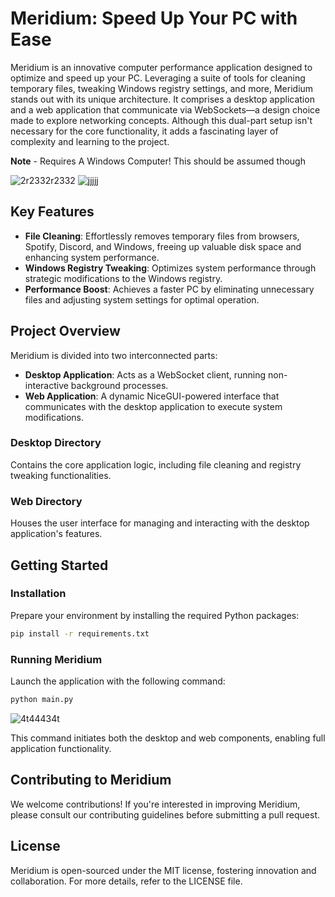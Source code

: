 # Meridium: Speed Up Your PC with Ease

Meridium is an innovative computer performance application designed to optimize and speed up your PC. Leveraging a suite of tools for cleaning temporary files, tweaking Windows registry settings, and more, Meridium stands out with its unique architecture. It comprises a desktop application and a web application that communicate via WebSockets—a design choice made to explore networking concepts. Although this dual-part setup isn't necessary for the core functionality, it adds a fascinating layer of complexity and learning to the project.

**Note** - Requires A Windows Computer! This should be assumed though

![2r2332r2332](https://github.com/Justice219/meridium/assets/65798268/ef4ef41c-732e-446f-8772-de3860924d8c)
![jjjjj](https://github.com/Justice219/meridium/assets/65798268/84297b65-cefc-478d-a294-e3ab8761e01c)

## Key Features

- **File Cleaning**: Effortlessly removes temporary files from browsers, Spotify, Discord, and Windows, freeing up valuable disk space and enhancing system performance.
- **Windows Registry Tweaking**: Optimizes system performance through strategic modifications to the Windows registry.
- **Performance Boost**: Achieves a faster PC by eliminating unnecessary files and adjusting system settings for optimal operation.

## Project Overview

Meridium is divided into two interconnected parts:

- **Desktop Application**: Acts as a WebSocket client, running non-interactive background processes.
- **Web Application**: A dynamic NiceGUI-powered interface that communicates with the desktop application to execute system modifications.

### Desktop Directory

Contains the core application logic, including file cleaning and registry tweaking functionalities.

### Web Directory

Houses the user interface for managing and interacting with the desktop application's features.

## Getting Started

### Installation

Prepare your environment by installing the required Python packages:

```sh
pip install -r requirements.txt
```

### Running Meridium

Launch the application with the following command:

```sh
python main.py
```
![4t44434t](https://github.com/Justice219/meridium/assets/65798268/eb857efe-d2e5-4389-b6e8-700f9fd427ec)

This command initiates both the desktop and web components, enabling full application functionality.

## Contributing to Meridium

We welcome contributions! If you're interested in improving Meridium, please consult our contributing guidelines before submitting a pull request.

## License

Meridium is open-sourced under the MIT license, fostering innovation and collaboration. For more details, refer to the LICENSE file.
